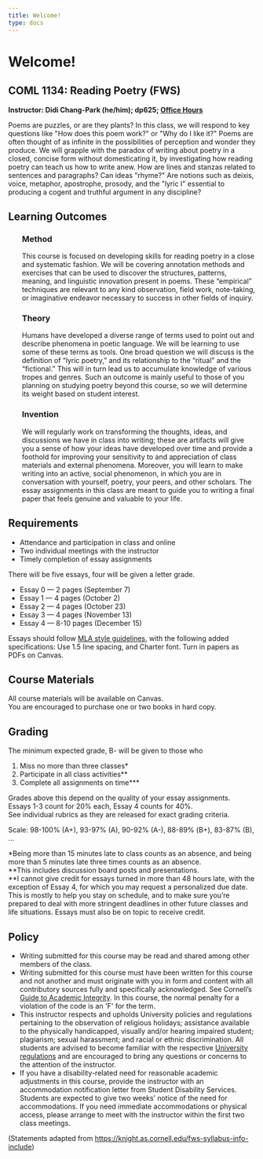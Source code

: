 ```yaml
---
title: Welcome!
type: docs
---
```


# Welcome!

## COML 1134: Reading Poetry (FWS)                      

**Instructor: Didi Chang-Park (he/him); dp625; <a href="https://calendly.com/dp625">Office Hours</a>**

Poems are puzzles, or are they plants? In this class, we will respond to key questions like "How does this poem work?" or "Why do I like it?" Poems are often thought of as infinite in the possibilities of perception and wonder they produce. We will grapple with the paradox of writing about poetry in a closed, concise form without domesticating it, by investigating how reading poetry can teach us how to write anew. How are lines and stanzas related to sentences and paragraphs? Can ideas "rhyme?" Are notions such as deixis, voice, metaphor, apostrophe, prosody, and the "lyric I" essential to producing a cogent and truthful argument in any discipline?

## Learning Outcomes
<div style="margin-left:2em">

### Method
This course is focused on developing skills for reading poetry in a close and systematic fashion. We will be covering annotation methods and exercises that can be used to discover the structures, patterns, meaning, and linguistic innovation present in poems. These “empirical” techniques are relevant to any kind observation, field work, note-taking, or imaginative endeavor necessary to success in other fields of inquiry.

### Theory
Humans have developed a diverse range of terms used to point out and describe phenomena in poetic language. We will be learning to use some of these terms as tools. One broad question we will discuss is the definition of “lyric poetry,” and its relationship to the “ritual” and the “fictional.” This will in turn lead us to accumulate knowledge of various tropes and genres. Such an outcome is mainly useful to those of you planning on studying poetry beyond this course, so we will determine its weight based on student interest.

### Invention
We will regularly work on transforming the thoughts, ideas, and discussions we have in class into writing; these are artifacts will give you a sense of how your ideas have developed over time and provide a foothold for improving your sensitivity to and appreciation of class materials and external phenomena. Moreover, you will learn to make writing into an active, social phenomenon, in which you are in conversation with yourself, poetry, your peers, and other scholars. The essay assignments in this class are meant to guide you to writing a final paper that feels genuine and valuable to your life.
</div>

## Requirements

<ul>
<li>Attendance and participation in class and online
<li>Two individual meetings with the instructor
<li>Timely completion of essay assignments
</ul>
There will be five essays, four will be given a letter grade.

* Essay 0 — 2 pages (September 7)
* Essay 1 — 4 pages (October 2)
* Essay 2 — 4 pages (October 23)
* Essay 3 — 4 pages (November 13)
* Essay 4 — 8-10 pages (December 15)

Essays should follow <a href="https://owl.purdue.edu/owl/research_and_citation/mla_style/mla_formatting_and_style_guide/mla_general_format.html">MLA style guidelines,</a> with the following added specifications:
Use 1.5 line spacing, and Charter font. Turn in papers as PDFs on Canvas.


## Course Materials

All course materials will be available on Canvas.  
You are encouraged to purchase one or two books in hard copy.

## Grading

The minimum expected grade, B- will be given to those who
1. Miss no more than three classes*
2. Participate in all class activities**
3. Complete all assignments on time***

Grades above this depend on the quality of your essay assignments.  
Essays 1-3 count for 20% each, Essay 4 counts for 40%.  
See individual rubrics as they are released for exact grading criteria.

Scale: 98-100% (A+), 93-97% (A), 90-92% (A-), 88-89% (Β+), 83-87% (B), …

*Being more than 15 minutes late to class counts as an absence, and being more than 5 minutes late three times counts as an absence.  
**This includes discussion board posts and presentations.  
**I cannot give credit for essays turned in more than 48 hours late, with the exception of Essay 4, for which you may request a personalized due date. This is mostly to help you stay on schedule, and to make sure you’re prepared to deal with more stringent deadlines in other future classes and life situations. Essays must also be on topic to receive credit.

## Policy

* Writing submitted for this course may be read and shared among other members of the class.
* Writing submitted for this course must have been written for this course and not another and must originate with you in form and content with all contributory sources fully and specifically acknowledged. See Cornell’s <a href="https://theuniversityfaculty.cornell.edu/academic-integrity/">Guide to Academic Integrity</a>. In this course, the normal penalty for a violation of the code is an 'F' for the term.
* This instructor respects and upholds University policies and regulations pertaining to the observation of religious holidays; assistance available to the physically handicapped, visually and/or hearing impaired student; plagiarism; sexual harassment; and racial or ethnic discrimination. All students are advised to become familiar with the respective <a href="https://www.dfa.cornell.edu/sites/default/files/vol6_4.pdf">University regulations</a> and are encouraged to bring any questions or concerns to the attention of the instructor.
* If you have a disability-related need for reasonable academic adjustments in this course, provide the instructor with an accommodation notification letter from Student Disability Services. Students are expected to give two weeks’ notice of the need for accommodations. If you need immediate accommodations or physical access, please arrange to meet with the instructor within the first two class meetings.


(Statements adapted from https://knight.as.cornell.edu/fws-syllabus-info-include)
